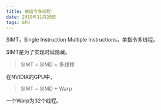 ```yaml
---
title: 单指令多线程
date: 2019年11月20日
tags: GPU
---
```


SIMT，Single Instruction Multiple Instructions，单指令多线程。

SIMT是为了实现时延隐藏。

> SIMT = SIMD + 多线程

在NVIDIA的GPU中，

> SIMT = SIMD + Warp

一个Warp为32个线程。
